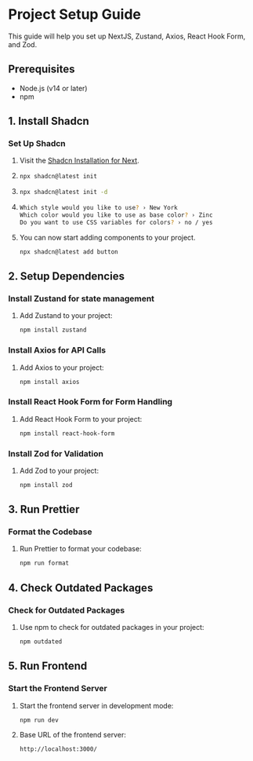 # Project Setup Guide

This guide will help you set up NextJS, Zustand, Axios, React Hook Form, and Zod.

## Prerequisites

- Node.js (v14 or later)
- npm

## 1. Install Shadcn

### Set Up Shadcn

1. Visit the [Shadcn Installation for Next](https://ui.shadcn.com/docs/installation/next).
2. ```bash
   npx shadcn@latest init
   ```
3. ```bash
   npx shadcn@latest init -d
   ```
4. ```bash
   Which style would you like to use? › New York
   Which color would you like to use as base color? › Zinc
   Do you want to use CSS variables for colors? › no / yes

   ```

5. You can now start adding components to your project.
   ```bash
   npx shadcn@latest add button
   ```

## 2. Setup Dependencies

### Install Zustand for state management

1. Add Zustand to your project:
   ```bash
   npm install zustand
   ```

### Install Axios for API Calls

1. Add Axios to your project:
   ```bash
   npm install axios
   ```

### Install React Hook Form for Form Handling

1. Add React Hook Form to your project:
   ```bash
   npm install react-hook-form
   ```

### Install Zod for Validation

1. Add Zod to your project:
   ```bash
   npm install zod
   ```
## 3. Run Prettier

### Format the Codebase

1. Run Prettier to format your codebase:
   ```bash
   npm run format
   ```

## 4. Check Outdated Packages

### Check for Outdated Packages

1. Use npm to check for outdated packages in your project:
   ```bash
   npm outdated
   ```

## 5. Run Frontend

### Start the Frontend Server

1. Start the frontend server in development mode:
   ```bash
   npm run dev
   ```
2. Base URL of the frontend server:
   ```bash
   http://localhost:3000/
   ```